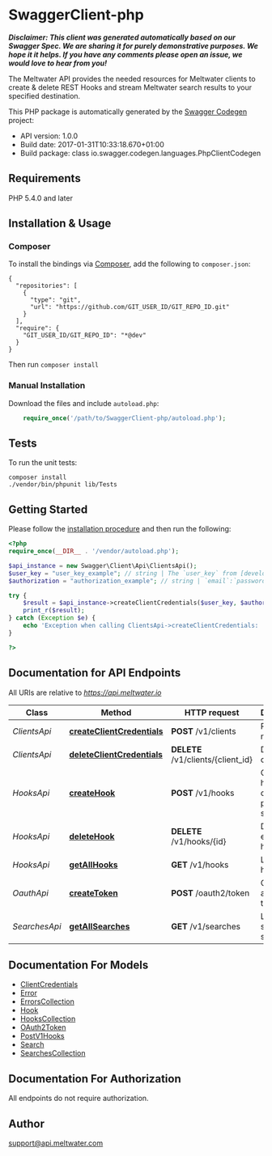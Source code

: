 # SwaggerClient-php

_**Disclaimer: This client was generated automatically based on our Swagger Spec. We are sharing it for purely demonstrative purposes. We hope it it helps. If you have any comments please open an issue, we would love to hear from you!**_

The Meltwater API provides the needed resources for Meltwater clients to create & delete REST Hooks and stream Meltwater search results to your specified destination.

This PHP package is automatically generated by the [Swagger Codegen](https://github.com/swagger-api/swagger-codegen) project:

- API version: 1.0.0
- Build date: 2017-01-31T10:33:18.670+01:00
- Build package: class io.swagger.codegen.languages.PhpClientCodegen

## Requirements

PHP 5.4.0 and later

## Installation & Usage
### Composer

To install the bindings via [Composer](http://getcomposer.org/), add the following to `composer.json`:

```
{
  "repositories": [
    {
      "type": "git",
      "url": "https://github.com/GIT_USER_ID/GIT_REPO_ID.git"
    }
  ],
  "require": {
    "GIT_USER_ID/GIT_REPO_ID": "*@dev"
  }
}
```

Then run `composer install`

### Manual Installation

Download the files and include `autoload.php`:

```php
    require_once('/path/to/SwaggerClient-php/autoload.php');
```

## Tests

To run the unit tests:

```
composer install
./vendor/bin/phpunit lib/Tests
```

## Getting Started

Please follow the [installation procedure](#installation--usage) and then run the following:

```php
<?php
require_once(__DIR__ . '/vendor/autoload.php');

$api_instance = new Swagger\Client\Api\ClientsApi();
$user_key = "user_key_example"; // string | The `user_key` from [developer.meltwater.io](https://developer.meltwater.io/admin/applications/).
$authorization = "authorization_example"; // string | `email`:`password`    Basic Auth (RFC2617) credentials. Must contain the realm `Basic` followed by a  Base64-encoded `email`:`password` pair using your Meltwater credentials.    #### Example:        Basic bXlfZW1haWxAZXhhbXJzZWNyZXQ=

try {
    $result = $api_instance->createClientCredentials($user_key, $authorization);
    print_r($result);
} catch (Exception $e) {
    echo 'Exception when calling ClientsApi->createClientCredentials: ', $e->getMessage(), PHP_EOL;
}

?>
```

## Documentation for API Endpoints

All URIs are relative to *https://api.meltwater.io*

Class | Method | HTTP request | Description
------------ | ------------- | ------------- | -------------
*ClientsApi* | [**createClientCredentials**](docs/Api/ClientsApi.md#createclientcredentials) | **POST** /v1/clients | Register new client
*ClientsApi* | [**deleteClientCredentials**](docs/Api/ClientsApi.md#deleteclientcredentials) | **DELETE** /v1/clients/{client_id} | Delete client.
*HooksApi* | [**createHook**](docs/Api/HooksApi.md#createhook) | **POST** /v1/hooks | Creates a hook for one of your predefined searches.
*HooksApi* | [**deleteHook**](docs/Api/HooksApi.md#deletehook) | **DELETE** /v1/hooks/{id} | Delete an existing hook.
*HooksApi* | [**getAllHooks**](docs/Api/HooksApi.md#getallhooks) | **GET** /v1/hooks | List all hooks.
*OauthApi* | [**createToken**](docs/Api/OauthApi.md#createtoken) | **POST** /oauth2/token | Create an access token
*SearchesApi* | [**getAllSearches**](docs/Api/SearchesApi.md#getallsearches) | **GET** /v1/searches | List your saved searches.


## Documentation For Models

 - [ClientCredentials](docs/Model/ClientCredentials.md)
 - [Error](docs/Model/Error.md)
 - [ErrorsCollection](docs/Model/ErrorsCollection.md)
 - [Hook](docs/Model/Hook.md)
 - [HooksCollection](docs/Model/HooksCollection.md)
 - [OAuth2Token](docs/Model/OAuth2Token.md)
 - [PostV1Hooks](docs/Model/PostV1Hooks.md)
 - [Search](docs/Model/Search.md)
 - [SearchesCollection](docs/Model/SearchesCollection.md)


## Documentation For Authorization

 All endpoints do not require authorization.


## Author

support@api.meltwater.com


